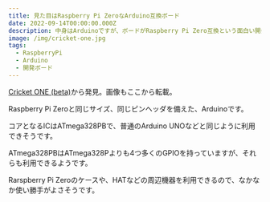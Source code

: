 ```yaml
---
title: 見た目はRaspberry Pi ZeroなArduino互換ボード
date: 2022-09-14T00:00:00.000Z
description: 中身はArduinoですが、ボードがRaspberry Pi Zero互換という面白い開発ボードを紹介します。
image: /img/cricket-one.jpg
tags:
  - RaspberryPi
  - Arduino
  - 開発ボード
---
```

[Cricket ONE (beta)](https://www.tindie.com/products/tonymac32/cricket-one-beta/)から発見。画像もここから転載。

Raspberry Pi Zeroと同じサイズ、同じピンヘッダを備えた、Arduinoです。

コアとなるICはATmega328PBで、普通のArduino UNOなどと同じように利用できそうです。

ATmega328PBはATmega328Pよりも4つ多くのGPIOを持っていますが、それらも利用できるようです。

Rarspberry Pi Zeroのケースや、HATなどの周辺機器を利用できるので、なかなか使い勝手がよさそうです。
